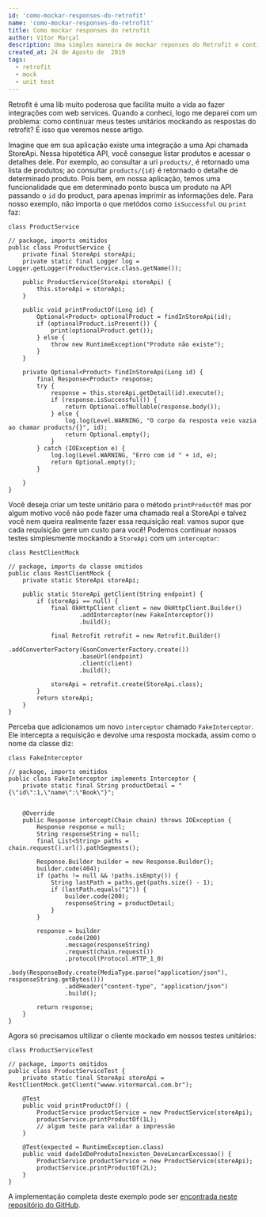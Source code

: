 ```yaml
---
id: 'como-mockar-responses-do-retrofit'
name: 'como-mockar-responses-do-retrofit'
title: Como mockar responses do retrofit
author: Vítor Marçal
description: Uma simples maneira de mockar reponses do Retrofit e continuar com seus testes unitários
created_at: 24 de Agosto de  2019
tags:
  - retrofit
  - mock
  - unit test
---
```


Retrofit é uma lib muito poderosa que facilita muito a vida ao fazer integrações com web services. Quando a conheci, logo me deparei com um problema: como continuar meus testes unitários mockando as respostas do retrofit? É isso que veremos nesse artigo.

Imagine que em sua aplicação existe uma integração a uma Api chamada StoreApi. Nessa hipotética API, você consegue listar produtos e acessar o detalhes dele. Por exemplo, ao consultar a uri `products/`, é retornado uma lista de produtos; ao consultar `products/{id}` é retornado o detalhe de determinado produto.
Pois bem, em nossa aplicação, temos uma funcionalidade que em determinado ponto busca um produto na  API passando o `id` do product, para apenas imprimir as informações dele. Para nosso exemplo, não importa o que metódos como `isSuccessful` ou `print` faz:

`class ProductService`
```
// package, imports omitidos
public class ProductService {
    private final StoreApi storeApi;
    private static final Logger log = Logger.getLogger(ProductService.class.getName());

    public ProductService(StoreApi storeApi) {
        this.storeApi = storeApi;
    }

    public void printProductOf(Long id) {
        Optional<Product> optionalProduct = findInStoreApi(id);
        if (optionalProduct.isPresent()) {
            print(optionalProduct.get());
        } else {
            throw new RuntimeException("Produto não existe");
        }
    }

    private Optional<Product> findInStoreApi(Long id) {
        final Response<Product> response;
        try {
            response = this.storeApi.getDetail(id).execute();
            if (response.isSuccessful()) {
                return Optional.ofNullable(response.body());
            } else {
                log.log(Level.WARNING, "O corpo da resposta veio vazia ao chamar products/{}", id);
                return Optional.empty();
            }
        } catch (IOException e) {
            log.log(Level.WARNING, "Erro com id " + id, e);
            return Optional.empty();
        }

    }
}

```

Você deseja criar um teste unitário para o método `printProductOf` mas por algum motivo você não pode fazer uma chamada real a StoreApi e talvez você nem queira realmente fazer essa requisição real: vamos supor que cada requisição gere um custo para você!
Podemos continuar nossos testes simplesmente mockando a `StoreApi` com um `interceptor`:

`class RestClientMock`

```
// package, imports da classe omitidos
public class RestClientMock {
    private static StoreApi storeApi;

    public static StoreApi getClient(String endpoint) {
        if (storeApi == null) {
            final OkHttpClient client = new OkHttpClient.Builder()
                    .addInterceptor(new FakeInterceptor())
                    .build();

            final Retrofit retrofit = new Retrofit.Builder()
                    .addConverterFactory(GsonConverterFactory.create())
                    .baseUrl(endpoint)
                    .client(client)
                    .build();

            storeApi = retrofit.create(StoreApi.class);
        }
        return storeApi;
    }
}
```

Perceba que adicionamos um novo `interceptor` chamado `FakeInterceptor`. Ele intercepta a requisição e devolve uma resposta mockada, assim como o nome da classe diz:

`class FakeInterceptor `

```
// package, imports omitidos
public class FakeInterceptor implements Interceptor {
    private static final String productDetail = "{\"id\":1,\"name\":\"Book\"}";


    @Override
    public Response intercept(Chain chain) throws IOException {
        Response response = null;
        String responseString = null;
        final List<String> paths = chain.request().url().pathSegments();

        Response.Builder builder = new Response.Builder();
        builder.code(404);
        if (paths != null && !paths.isEmpty()) {
            String lastPath = paths.get(paths.size() - 1);
            if (lastPath.equals("1")) {
                builder.code(200);
                responseString = productDetail;
            }
        }

        response = builder
                .code(200)
                .message(responseString)
                .request(chain.request())
                .protocol(Protocol.HTTP_1_0)
                .body(ResponseBody.create(MediaType.parse("application/json"), responseString.getBytes()))
                .addHeader("content-type", "application/json")
                .build();

        return response;
    }
}
```

Agora só precisamos ultilizar o cliente mockado em nossos testes unitários:

`class ProductServiceTest`
```
// package, imports omitidos
public class ProductServiceTest {
    private static final StoreApi storeApi = RestClientMock.getClient("wwww.vitormarcal.com.br");

    @Test
    public void printProductOf() {
        ProductService productService = new ProductService(storeApi);
        productService.printProductOf(1L);
        // algum teste para validar a impressão
    }

    @Test(expected = RuntimeException.class)
    public void dadoIdDeProdutoInexisten_DeveLancarExcessao() {
        ProductService productService = new ProductService(storeApi);
        productService.printProductOf(2L);
    }
}
```

A implementação completa deste exemplo pode ser <a href="https://github.com/vitormarcal/retrofit-unit-test-tutorial" title="Código completo do artigo" target="_blank" rel="noopener noreferrer">encontrada neste repositório do GitHub</a>.
